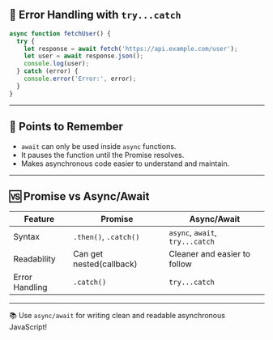 ## 🔄 Error Handling with `try...catch`

```javascript
async function fetchUser() {
  try {
    let response = await fetch('https://api.example.com/user');
    let user = await response.json();
    console.log(user);
  } catch (error) {
    console.error('Error:', error);
  }
}
```

---

## 📌 Points to Remember

- `await` can only be used inside `async` functions.
- It pauses the function until the Promise resolves.
- Makes asynchronous code easier to understand and maintain.

---

## 🆚 Promise vs Async/Await

| Feature       | Promise                    | Async/Await                      |
|---------------|----------------------------|----------------------------------|
| Syntax        | `.then()`, `.catch()`      | `async`, `await`, `try...catch`  |
| Readability   | Can get nested(callback)   | Cleaner and easier to follow     |
| Error Handling| `.catch()`                 | `try...catch`                    |

---

📚 Use `async/await` for writing clean and readable asynchronous JavaScript!
